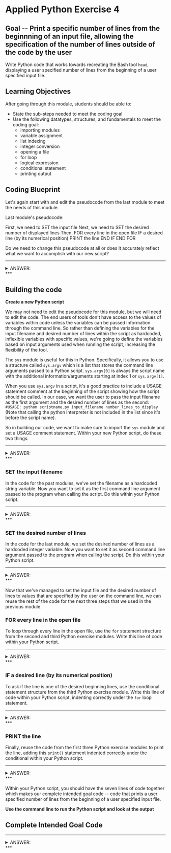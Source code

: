 

# Applied Python Exercise 4

## Goal -- Print a specific number of lines from the beginnning of an input file, allowing the specification of the number of lines outside of the code by the user

Write Python code that works towards recreating the Bash tool `head`, displaying a user specified number of lines from the beginning of a user specified input file.

## Learning Objectives

After going through this module, students should be able to:

* State the sub-steps needed to meet the coding goal
* Use the following datatypes, structures, and fundamentals to meet the coding goal:
  * importing modules
  * variable assignment
  * list indexing
  * integer conversion
  * opening a file
  * for loop
  * logical expression
  * conditional statement
  * printing output

## Coding Blueprint

Let's again start with and edit the pseudocode from the last module to meet the needs of this module.

Last module's pseudocode:

First, we need to SET the input file
Next, we need to SET the desired number of displayed lines
Then, FOR every line in the open file
  IF a desired line (by its numerical position)
    PRINT the line
  END IF
END FOR

Do we need to change this pseudocode at all or does it accurately reflect what we want to accomplish with our new script? 

***
<details><summary> ANSWER: </summary>

No we don't need to change the pseudocode from the last module because it still accurately reflects the goal we want to accomplish within this module. 

</details>
***

## Building the code

**Create a new Python script**

We may not need to edit the pseudocode for this module, but we will need to edit the code. The end users of tools don't have access to the values of variables within code unless the variables can be passed information through the command line. So rather than defining the variables for the input filename and desired number of lines within the script as hardcoded, inflexible variables with specific values, we're going to define the variables based on input arguments used when running the script, increasing the flexibility of the tool.

The `sys` module is useful for this in Python. Specifically, it allows you to use a structure called `sys.argv` which is a list that stores the command line arguments passed to a Python script. `sys.argv[0]` is always the script name with the additional information/arguments starting at index 1 or `sys.argv[1]`. 

When you use `sys.argv` in a script, it's a good practice to include a USAGE statement comment at the beginning of the script showing how the script should be called. In our case, we want the user to pass the input filename as the first argument and the desired number of lines as the second: `#USAGE: python scriptname.py input_filename number_lines_to_display` (Note that calling the python interpreter is not included in the list since it's before the script name).

So in building our code, we want to make sure to import the `sys` module and set a USAGE comment statement. Within your new Python script, do these two things.

***
<details><summary> ANSWER: </summary>


```python
#USAGE: python scriptname.py input_filename number_lines_to_display
import sys
```

</details>
***

### SET the input filename

In the code for the past modules, we've set the filename as a hardcoded string variable. Now you want to set it as the first command line argument passed to the program when calling the script. Do this within your Python script.

***
<details><summary> ANSWER: </summary>


```python
filename = sys.argv[1]
```

</details>
***

### SET the desired number of lines

In the code for the last module, we set the desired number of lines as a hardcoded integer variable. Now you want to set it as second command line argument passed to the program when calling the script. Do this within your Python script.

***
<details><summary> ANSWER: </summary>


```python
n_lines = sys.argv[2]
```

However, we need the variable to be an integer, and the values in the `sys.argv` list are always stored as strings, even if they are numbers. Therefore, edit the line within your Python script to convert the value that is being stored to an integer.


```python
n_lines = int(sys.argv[2])
```

</details>
***

Now that we've managed to set the input file and the desired number of lines to values that are specified by the user on the command line, we can reuse the rest of the code for the next three steps that we used in the previous module. 

### FOR every line in the open file

To loop through every line in the open file, use the `for` statement structure from the second and third Python exercise modules. Write this line of code within your Python script.

***
<details><summary> ANSWER: </summary>


```python
for i, line in enumerate(open(filename)):
```

</details>
***

### IF a desired line (by its numerical position)

To ask if the line is one of the desired beginning lines, use the conditional statement structure from the third Python exercise module. Write this line of code within your Python script, indenting correctly under the `for` loop statement.

***
<details><summary> ANSWER: </summary>


```python
  if i < n_lines:
```

</details>
***

### PRINT the line

Finally, reuse the code from the first three Python exercise modules to print the line, adding this `print()` statement indented correctly under the conditional within your Python script.

***
<details><summary> ANSWER: </summary>


```python
    print(line.strip('\r\n'))
```

</details>
***

Within your Python script, you should have the seven lines of code together which makes our complete intended goal code -- code that prints a user specified number of lines from the beginning of a user specified input file.

**Use the command line to run the Python script and look at the output**

## Complete Intended Goal Code

***
<details><summary> ANSWER: </summary>


```python
#USAGE: python scriptname.py input_filename number_lines_to_display
import sys #import module
filename = sys.argv[1] # SET the input filename
n_lines = int(sys.argv[2]) # SET the desired number of lines
for i, line in enumerate(open(filename)): #FOR every line in the open file
  if i < n_lines: #IF a desired line by its numerical position
    print(line.strip('\r\n')) #PRINT the line
```

</details>
***
